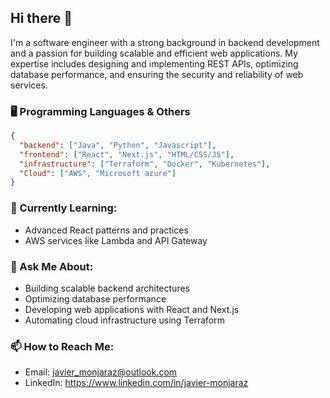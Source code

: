 ## Hi there 👋
I'm a software engineer with a strong background in backend development and a passion for building scalable and efficient web applications. My expertise includes designing and implementing REST APIs, optimizing database performance, and ensuring the security and reliability of web services. 

### 🖥️ Programming Languages & Others

```json
{
  "backend": ["Java", "Python", "Javascript"],
  "frontend": ["React", "Next.js", "HTML/CSS/JS"],
  "infrastructure": ["Terraform", "Docker", "Kubernetes"],
  "Cloud": ["AWS", "Microsoft azure"]
}
```

### 🌱 Currently Learning:

- Advanced React patterns and practices
- AWS services like Lambda and API Gateway

### 💬 Ask Me About:

- Building scalable backend architectures
- Optimizing database performance
- Developing web applications with React and Next.js
- Automating cloud infrastructure using Terraform

### 📫 How to Reach Me:

- Email: javier_monjaraz@outlook.com
- LinkedIn: https://www.linkedin.com/in/javier-monjaraz
